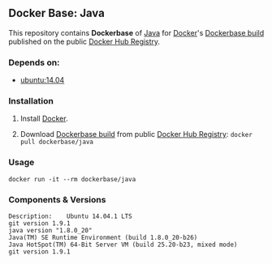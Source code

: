 ## Docker Base: Java


This repository contains **Dockerbase** of [Java](http://www.oracle.com/technetwork/java/javase/overview/index.html) for [Docker](https://www.docker.com/)'s [Dockerbase build](https://registry.hub.docker.com/u/dockerbase/java/) published on the public [Docker Hub Registry](https://registry.hub.docker.com/).


### Depends on:

* [ubuntu:14.04](https://registry.hub.docker.com/u/library/ubuntu/)


### Installation

1. Install [Docker](https://docs.docker.com/installation/).

2. Download [Dockerbase build](https://registry.hub.docker.com/u/dockerbase/java/) from public [Docker Hub Registry](https://registry.hub.docker.com/): `docker pull dockerbase/java`


### Usage

    docker run -it --rm dockerbase/java

### Components & Versions

    Description:	Ubuntu 14.04.1 LTS
    git version 1.9.1
    java version "1.8.0_20"
    Java(TM) SE Runtime Environment (build 1.8.0_20-b26)
    Java HotSpot(TM) 64-Bit Server VM (build 25.20-b23, mixed mode)
    git version 1.9.1
